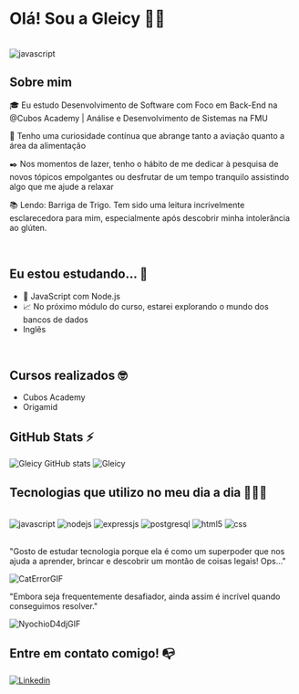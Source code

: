 # Olá! Sou a Gleicy 👋🏻
<div style= "display:inline-block"><br/>
  <img align="center" alt="javascript" src="https://github.com/GleicyS/GleicyS/assets/69402359/d4fe88c4-6658-4fa8-b5ab-93c5735aa672"/>
</div>

## Sobre mim
🎓 Eu estudo Desenvolvimento de Software com Foco em Back-End na @Cubos Academy | Análise e Desenvolvimento de Sistemas na FMU

🔎 Tenho uma curiosidade contínua que abrange tanto a aviação quanto a área da alimentação

✒️ Nos momentos de lazer, tenho o hábito de me dedicar à pesquisa de novos tópicos empolgantes ou desfrutar de um tempo tranquilo assistindo algo que me ajude a relaxar

📚 Lendo: Barriga de Trigo. Tem sido uma leitura incrivelmente esclarecedora para mim, especialmente após descobrir minha intolerância ao glúten.

<br/>

## Eu estou estudando... 🧩

- 🔭  JavaScript com Node.js
- 📈  No próximo módulo do curso, estarei explorando o mundo dos bancos de dados
-  Inglês
<br/>


## Cursos realizados 🤓
- Cubos Academy
- Origamid

## GitHub Stats ⚡
![Gleicy GitHub stats](https://github-readme-stats.vercel.app/api?username=gleicys&show_icons=true&theme=radical)
![Gleicy ](https://github-readme-stats.vercel.app/api/top-langs/?username=gleicys&theme=radical)
<br/>

## Tecnologias que utilizo no meu dia a dia 👩🏻‍💻

<div style= "display:inline-block"><br/>
  <img alt="javascript" src="https://img.shields.io/badge/JavaScript-F7DF1E?style=for-the-badge&logo=javascript&logoColor=black"/>
   <img  alt="nodejs" src="https://img.shields.io/badge/Node.js-43853D?style=for-the-badge&logo=node.js&logoColor=white"/>
   <img  alt="expressjs" src="https://img.shields.io/badge/Express.js-404D59?style=for-the-badge"/>
  <img  alt="postgresql" src="https://img.shields.io/badge/PostgreSQL-316192?style=for-the-badge&logo=postgresql&logoColor=white"/>
  <img  alt="html5" src="https://img.shields.io/badge/HTML5-E34F26?style=for-the-badge&logo=html5&logoColor=white"/>
   <img  alt="css" src="https://img.shields.io/badge/CSS3-1572B6?style=for-the-badge&logo=css3&logoColor=white"/>
</div>
<br/>
<br/>

"Gosto de estudar tecnologia porque ela é como um superpoder que nos ajuda a aprender, brincar e descobrir um montão de coisas legais! Ops..."

![CatErrorGIF](https://github.com/GleicyS/GleicyS/assets/69402359/1739e85c-8807-4763-a6fb-3ed05501de1e)

"Embora seja frequentemente desafiador, ainda assim é incrível quando conseguimos resolver." 

![NyochioD4djGIF](https://github.com/GleicyS/GleicyS/assets/69402359/65d101fd-676d-491c-a389-da77880fc6b3)


## Entre em contato comigo! 📭
[![Linkedin](https://img.shields.io/badge/LinkedIn-0077B5?style=for-the-badge&logo=linkedin&logoColor=white)](https://www.linkedin.com/in/gleicy-silva-6393541b9/)

